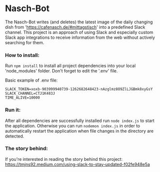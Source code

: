 # Nasch-Bot

The Nasch-Bot writes (and deletes) the latest image of the daily changing dish from 'https://cafenasch.de/#mittagstisch' into a predefined Slack channel. This project is an approach of using Slack and especially custom Slack app integrations to receive information from the web without actively searching for them.

### How to install:
Run ```npm install``` to install all project dependencies into your local 'node_modules' folder. Don't forget to edit the '.env' file.

Basic example of .env file:
```
SLACK_TOKEN=xoxb-903999940739-1262682648423-nAzglmz8O9ZlLJGBmk8xyGsY
SLACK_CHANNEL=CTJ1K483J
TIME_ALIVE=10000
```

### Run it:
After all dependencies are successfully installed run ```node index.js``` to start the application. Otherwise you can run ```nodemon index.js``` in order to automatically restart the application when file changes in the directory are detected.


### The story behind:
If you're interested in reading the story behind this project: https://tmjns92.medium.com/using-slack-to-stay-updated-f02fe948e5a
